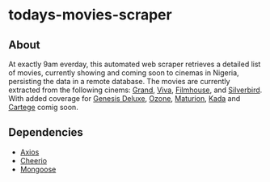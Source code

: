# todays-movies-scraper

## About
At exactly 9am everday, this automated web scraper retrieves a detailed list of movies, currently showing and coming soon to cinemas in Nigeria, persisting the data in a remote database. The movies are currently extracted from the following cinems: [Grand](http://grandcinemas.com.ng), [Viva](https://vivacinemas.com), [Filmhouse](https://filmhouseng.com), and [Silverbird](https://silverbirdcinemas.com). With added coverage for [Genesis Deluxe](https://genesiscinemas.com), [Ozone](https://ozonecinemas.com), [Maturion](https://www.marturioncinemas.com), [Kada](https://kadacinemas.com) and [Cartege](http://cartegecinemas.com) comig soon.

## Dependencies
- [Axios](https://npmjs.com/package/axios)
- [Cheerio](http://cheerio.js.org/)
- [Mongoose](http://mongoosejs.com)
